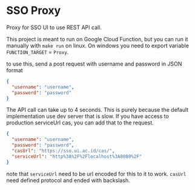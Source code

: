 # SSO Proxy

Proxy for SSO UI to use REST API call.

This project is meant to run on Google Cloud Function, but you can run it manually with `make run` on linux. On windows you need to export variable  `FUNCTION_TARGET` = `Proxy`.

to use this, send a post request with username and password in JSON format

```json
{
  "username": "username",
  "password": "password"
}
```

The API call can take up to 4 seconds. This is purely because the default implementation use dev server that is slow. If you have access to production serviceUrl cas, you can add that to the request.

```json
{
  "username": "username",
  "password": "password",
  "casUrl": "https://sso.ui.ac.id/cas/",
  "serviceUrl": "http%3A%2F%2Flocalhost%3A8080%2F"
}
```

note that `serviceUrl` need to be url encoded for this to it to work. `casUrl` need defined protocol and ended with backslash.
